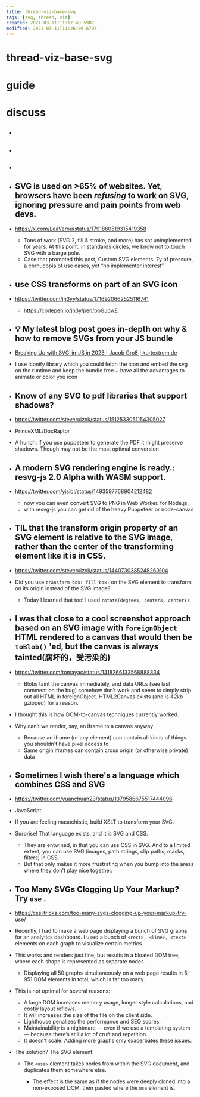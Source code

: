 ```yaml
---
title: thread-viz-base-svg
tags: [svg, thread, viz]
created: 2021-03-11T11:17:49.598Z
modified: 2021-03-11T11:26:06.670Z
---
```


# thread-viz-base-svg

# guide

# discuss
- ## 

- ## 

- ## 

- ## SVG is used on >65% of websites. Yet, browsers have been *refusing* to work on SVG, ignoring pressure and pain points from web devs.
- https://x.com/LeaVerou/status/1791860519315419358
  - Tons of work (SVG 2, fill & stroke, and more) has sat unimplemented for years. At this point, in standards circles, we know not to touch SVG with a barge pole.
  - Case that prompted this post, Custom SVG elements. 7y of pressure, a cornucopia of use cases, yet “no implementer interest”

- ## use CSS transforms on part of an SVG icon 
- https://twitter.com/jh3yy/status/1716920662525116741
  - https://codepen.io/jh3y/pen/poGJowE

- ## 💡 My latest blog post goes in-depth on why & how to remove SVGs from your JS bundle
- [Breaking Up with SVG-in-JS in 2023 | Jacob Groß | kurtextrem.de](https://kurtextrem.de/posts/svg-in-js)

- I use Iconify library which you could fetch the icon and embed the svg on the runtime and keep the bundle free + have all the advantages to animate or color you icon

- ## Know of any SVG to pdf libraries that support shadows?
- https://twitter.com/steveruizok/status/1512533051154305027
- PrinceXML/DocRaptor
- A hunch: if you use puppeteer to generate the PDF it might preserve shadows. Though may not be the most optimal conversion

- ## A modern SVG rendering engine is ready.: resvg-js 2.0 Alpha with WASM support. 
- https://twitter.com/yisibl/status/1493597768904212482
  - now you can even convert SVG to PNG in Web Worker. for Node.js, 
  - with resvg-js you can get rid of the heavy Puppeteer or node-canvas

- ## TIL that the transform origin property of an SVG element is relative to the SVG image, rather than the center of the transforming element like it is in CSS.
- https://twitter.com/steveruizok/status/1440730385248260104
- Did you use `transform-box: fill-box;` on the SVG element to transform on its origin instead of the SVG image?
  - Today I learned that too! I used `rotate(degrees, centerX, centerY)`

- ## I was that close to a cool screenshot approach based on an SVG image with `foreignObject` HTML rendered to a canvas that would then be `toBlob()` 'ed, but the canvas is always tainted(腐坏的，受污染的)
- https://twitter.com/tomayac/status/1418266133568888834
  - Blobs taint the canvas immediately, and data URLs (see last comment on the bug) somehow don’t work and seem to simply strip out all HTML in foreignObject. HTML2Canvas exists (and is 42kb gzipped) for a reason.
- I thought this is how DOM-to-canvas techniques currently worked.
- Why can’t we render, say, an iframe to a canvas anyway
  - Because an iframe (or any element) can contain all kinds of things you shouldn't have pixel access to
  - Same origin iframes can contain cross origin (or otherwise private) data

- ## Sometimes I wish there's a language which combines CSS and SVG
- https://twitter.com/yuanchuan23/status/1379586675517444096
- JavaScript
- If you are feeling masochistic, build XSLT to transform your SVG.
- Surprise! That language exists, and it is SVG and CSS.
  - They are entwined, in that you can use CSS in SVG. And to a limited extent, you can use SVG (images, path strings, clip paths, masks, filters) in CSS.
  - But that only makes it more frustrating when you bump into the areas where they don't play nice together.

- ## Too Many SVGs Clogging Up Your Markup? Try `use` .
- https://css-tricks.com/too-many-svgs-clogging-up-your-markup-try-use/
- Recently, I had to make a web page displaying a bunch of SVG graphs for an analytics dashboard. I used a bunch of `<rect>, <line>, <text>` elements on each graph to visualize certain metrics.
- This works and renders just fine, but results in a bloated DOM tree, where each shape is represented as separate nodes. 
  - Displaying all 50 graphs simultaneously on a web page results in 5, 951 DOM elements in total, which is far too many.
- This is not optimal for several reasons:
  - A large DOM increases memory usage, longer style calculations, and costly layout reflows.
  - It will increases the size of the file on the client side.
  - Lighthouse penalizes the performance and SEO scores.
  - Maintainability is a nightmare — even if we use a templating system — because there’s still a lot of cruft and repetition.
  - It doesn’t scale. Adding more graphs only exacerbates these issues.
- The solution? The SVG element.
  - The `<use>` element takes nodes from within the SVG document, and duplicates them somewhere else. 

    - The effect is the same as if the nodes were deeply cloned into a non-exposed DOM, then pasted where the `use` element is.
